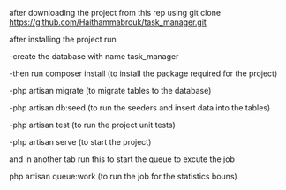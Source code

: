 after downloading the project from this rep 
using git clone https://github.com/Haithammabrouk/task_manager.git

after installing the project run 

-create the database with name task_manager

-then run composer install  (to install the package required for the project)

-php artisan migrate  (to migrate tables to the database)

-php artisan db:seed  (to run the seeders and insert data into the tables)

-php artisan test  (to run the project unit tests)

-php artisan serve (to start the project)

and in another tab run this to start the queue to excute the job

php artisan queue:work   (to run the job for the statistics bouns)
